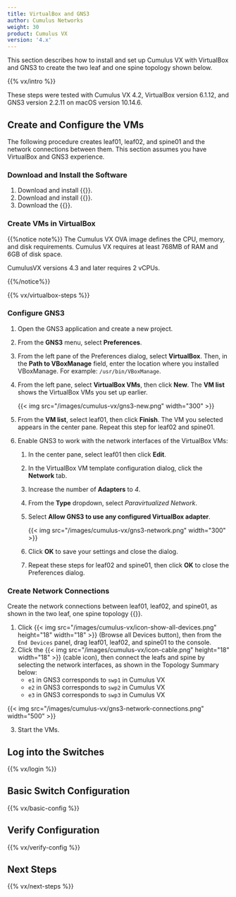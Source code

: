 ```yaml
---
title: VirtualBox and GNS3
author: Cumulus Networks
weight: 30
product: Cumulus VX
version: '4.x'
---
```


This section describes how to install and set up Cumulus VX with VirtualBox and GNS3 to create the two leaf and one spine topology shown below.

{{% vx/intro %}}

<!-- vale off -->
These steps were tested with Cumulus VX 4.2, VirtualBox version 6.1.12, and GNS3 version 2.2.11 on macOS version 10.14.6.
<!-- vale on -->

## Create and Configure the VMs

The following procedure creates leaf01, leaf02, and spine01 and the network connections between them. This section assumes you have VirtualBox and GNS3 experience.

### Download and Install the Software

1. Download and install {{<exlink url="https://www.virtualbox.org" text="VirtualBox">}}.
2. Download and install {{<exlink url="https://www.gns3.com/software" text="GNS3">}}.
3. Download the {{<exlink url="https://www.nvidia.com/en-us/networking/ethernet-switching/cumulus-vx/" text="VirtualBox OVA image">}}.

### Create VMs in VirtualBox

{{%notice note%}}
The Cumulus VX OVA image defines the CPU, memory, and disk requirements. Cumulus VX requires at least 768MB of RAM and 6GB of disk space.

CumulusVX versions 4.3 and later requires 2 vCPUs.

{{%/notice%}}

{{% vx/virtualbox-steps %}}

### Configure GNS3

1. Open the GNS3 application and create a new project.
2. From the **GNS3** menu, select **Preferences**.
3. From the left pane of the Preferences dialog, select **VirtualBox**. Then, in the **Path to VBoxManage** field, enter the location where you installed VBoxManage. For example: `/usr/bin/VBoxManage`.
4. From the left pane, select **VirtualBox VMs**, then click **New**. The **VM list** shows the VirtualBox VMs you set up earlier.

   {{< img src="/images/cumulus-vx/gns3-new.png" width="300" >}}

5. From the **VM list**, select leaf01, then click **Finish**. The VM you selected appears in the center pane. Repeat this step for leaf02 and spine01.

6. Enable GNS3 to work with the network interfaces of the VirtualBox VMs:

   1. In the center pane, select leaf01 then click **Edit**.
   2. In the VirtualBox VM template configuration dialog, click the **Network** tab.
   3. Increase the number of **Adapters** to *4*.
   4. From the **Type** dropdown, select *Paravirtualized Network*.
   5. Select **Allow GNS3 to use any configured VirtualBox adapter**.

      {{< img src="/images/cumulus-vx/gns3-network.png" width="300" >}}

   6. Click **OK** to save your settings and close the dialog.
   7. Repeat these steps for leaf02 and spine01, then click **OK** to close the Preferences dialog.

### Create Network Connections

Create the network connections between leaf01, leaf02, and spine01, as shown in the two leaf, one spine topology {{<link url="VirtualBox-and-GNS3" text="above">}}.

1. Click {{< img src="/images/cumulus-vx/icon-show-all-devices.png" height="18" width="18" >}} (Browse all Devices button), then from the `End Devices` panel, drag leaf01, leaf02, and spine01 to the console.
2. Click the {{< img src="/images/cumulus-vx/icon-cable.png" height="18" width="18" >}} (cable icon), then connect the leafs and spine by selecting the network interfaces, as shown in the Topology Summary below:
   - `e1` in GNS3 corresponds to `swp1` in Cumulus VX
   - `e2` in GNS3 corresponds to `swp2` in Cumulus VX
   - `e3` in GNS3 corresponds to `swp3` in Cumulus VX

{{< img src="/images/cumulus-vx/gns3-network-connections.png" width="500" >}}

3. Start the VMs.

## Log into the Switches

{{% vx/login %}}

## Basic Switch Configuration

{{% vx/basic-config %}}

## Verify Configuration

{{% vx/verify-config %}}

## Next Steps

{{% vx/next-steps %}}
